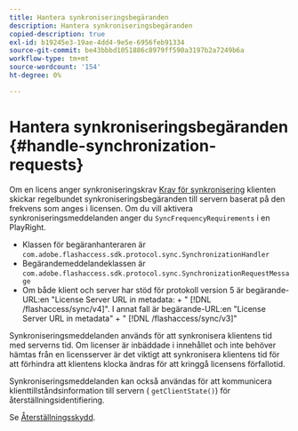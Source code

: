 ```yaml
---
title: Hantera synkroniseringsbegäranden
description: Hantera synkroniseringsbegäranden
copied-description: true
exl-id: b19245e3-19ae-4dd4-9e5e-6956feb91334
source-git-commit: be43bbbd1051886c8979ff590a3197b2a7249b6a
workflow-type: tm+mt
source-wordcount: '154'
ht-degree: 0%

---
```


# Hantera synkroniseringsbegäranden {#handle-synchronization-requests}

Om en licens anger synkroniseringskrav  [Krav för synkronisering](../../protecting-content/introduction/usage-rules/authentication/synchronization.md) klienten skickar regelbundet synkroniseringsbegäranden till servern baserat på den frekvens som anges i licensen. Om du vill aktivera synkroniseringsmeddelanden anger du `SyncFrequencyRequirements` i en PlayRight.

* Klassen för begäranhanteraren är `com.adobe.flashaccess.sdk.protocol.sync.SynchronizationHandler`
* Begärandemeddelandeklassen är `com.adobe.flashaccess.sdk.protocol.sync.SynchronizationRequestMessage`
* Om både klient och server har stöd för protokoll version 5 är begärande-URL:en &quot;License Server URL in metadata: + &quot; [!DNL /flashaccess/sync/v4]&quot;. I annat fall är begärande-URL:en &quot;License Server URL in metadata&quot; + &quot; [!DNL /flashaccess/sync/v3]&quot;

Synkroniseringsmeddelanden används för att synkronisera klientens tid med serverns tid. Om licenser är inbäddade i innehållet och inte behöver hämtas från en licensserver är det viktigt att synkronisera klientens tid för att förhindra att klientens klocka ändras för att kringgå licensens förfallotid.

Synkroniseringsmeddelanden kan också användas för att kommunicera klienttillståndsinformation till servern ( `getClientState()`) för återställningsidentifiering.

Se [Återställningsskydd](../../protecting-content/implementing-the-license-server/processing-drm-requests.md#rollback-detection).
